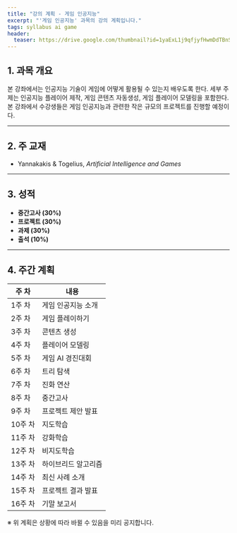 ```yaml
---
title: "강의 계획 - 게임 인공지능"
excerpt: "'게임 인공지능' 과목의 강의 계획입니다."
tags: syllabus ai game
header:
  teaser: https://drive.google.com/thumbnail?id=1yaExL1j9qfjyfHwmDdTBnSHI3c-RnL0G&sz=w1000
---
```


## 1. 과목 개요
본 강좌에서는 인공지능 기술이 게임에 어떻게 활용될 수 있는지 배우도록 한다. 세부 주제는 인공지능 플레이어 제작,
게임 콘텐츠 자동생성, 게임 플레이어 모델링을 포함한다. 본 강좌에서 수강생들은 게임 인공지능과 관련한 작은 규모의
프로젝트를 진행할 예정이다.

---

## 2. 주 교재
- Yannakakis & Togelius, *Artificial Intelligence and Games*

---

## 3. 성적
- **중간고사 (30%)**
- **프로젝트 (30%)**
- **과제 (30%)**
- **출석 (10%)**

---

## 4. 주간 계획

| 주 차 | 내용 |
|------|------|
| 1주 차 | 게임 인공지능 소개 |
| 2주 차 | 게임 플레이하기 |
| 3주 차 | 콘텐츠 생성 |
| 4주 차 | 플레이어 모델링 |
| 5주 차 | 게임 AI 경진대회 |
| 6주 차 | 트리 탐색 |
| 7주 차 | 진화 연산 |
| 8주 차 | 중간고사 |
| 9주 차 | 프로젝트 제안 발표 |
| 10주 차 | 지도학습 |
| 11주 차 | 강화학습 |
| 12주 차 | 비지도학습 |
| 13주 차 | 하이브리드 알고리즘 |
| 14주 차 | 최신 사례 소개 |
| 15주 차 | 프로젝트 결과 발표 |
| 16주 차 | 기말 보고서 |

※ 위 계획은 상황에 따라 바뀔 수 있음을 미리 공지합니다.